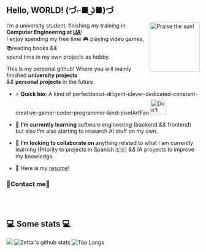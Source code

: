 ## Hello, WORLD! (づ⌐■ ͜ʖ■)づ

<img src="https://cdn.betterttv.net/emote/5e2f4aed5e6f5751e76c8121/3x" align="right" width="130" height="130"  title="Praise the sun!"/>

I’m a university student, finishing my training in **Computer Engineering at [UA](https://www.ua.es/)**! </br>
I enjoy spending my free time 🎮 playing video games, 📚reading books *&&* </br> spend time in my own projects as hobby.


This is my personal github! Where you will mainly finished **university projects** </br> *&&* **personal projects** in the future.


- ⚡ **Quick bio:** A kind of perfectionist-diligent-clever-dedicated-constant-creative-gamer-coder-programmer-kind-pixelArtFan <img src="https://64.media.tumblr.com/b08d72ca9b161364e0d34966fec93fcc/tumblr_o7qtozKFsn1tah9pwo10_400.gifv" width="40" height="40"  title="Don't forget to praise the sun!"/>

- 🌱 **I’m currently learning** software engineering (backend *&&* frontend) but also I’m also starting to research AI stuff on my own.

- 👯 **I’m looking to collaborate on** anything related to what I am currently learning (Priority to projects in Spanish 🇪🇸) *&&* IA proyects to improve my knowledge.
- 📝 Here is my [resume]()!






### 📱Contact me📱

</br></br> <h2>💻 Some stats 💻</h2> 
![](https://komarev.com/ghpvc/?username=zetTtai&color=3fb950 )
![Zettai's github stats](https://github-readme-stats.vercel.app/api?username=zetTtai&show_icons=true&title_color=fff&icon_color=79ff97&text_color=9f9f9f&bg_color=151515)
![Top Langs](https://github-readme-stats.vercel.app/api/top-langs/?username=zetTtai&show_icons=true&title_color=fff&icon_color=79ff97&text_color=9f9f9f&bg_color=151515)

